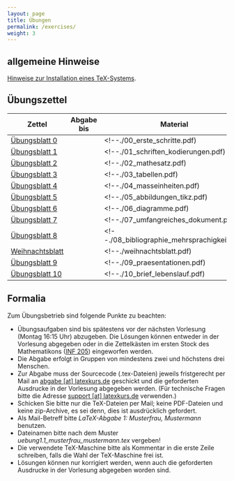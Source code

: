 ```yaml
---
layout: page
title: Übungen
permalink: /exercises/
weight: 3
---
```


## allgemeine Hinweise

[Hinweise zur Installation eines TeX-Systems](./00_texlive_installation.pdf "Installationshinweise").

## Übungszettel

Zettel                                                   | Abgabe bis | Material
---------------------------------------------------------|------------|-------------------------
[Übungsblatt 0](#)||<!--./00_erste_schritte.pdf)             | 22.10.2018 |-->
[Übungsblatt 1](#)||<!--./01_schriften_kodierungen.pdf)      | 29.10.2018 |-->
[Übungsblatt 2](#)||<!--./02_mathesatz.pdf)                  | 05.11.2018 |-->
[Übungsblatt 3](#)||<!--./03_tabellen.pdf)                   | 12.11.2018 |-->
[Übungsblatt 4](#)||<!--./04_masseinheiten.pdf)              | 19.11.2018 |-->
[Übungsblatt 5](#)||<!--./05_abbildungen_tikz.pdf)           | 26.11.2018 |-->
[Übungsblatt 6](#)||<!--./06_diagramme.pdf)                  | 03.12.2018 | [Messwerte](06_messwerte.dat)-->
[Übungsblatt 7](#)||<!--./07_umfangreiches_dokument.pdf)         | 10.12.2018 | [Projektdateien](07_projekt.zip)-->
[Übungsblatt 8](#)||<!--./08_bibliographie_mehrsprachigkeit.pdf) | 17.12.2018 |-->
[Weihnachtsblatt](#)||<!--./weihnachtsblatt.pdf)                 | 07.01.2019 |-->
[Übungsblatt 9](#)||<!--./09_praesentationen.pdf)                | 14.01.2019 |-->
[Übungsblatt 10](#)||<!--./10_brief_lebenslauf.pdf) 	         | 21.01.2019 |-->

## Formalia

Zum Übungsbetrieb sind folgende Punkte zu beachten:

* Übungsaufgaben sind bis spätestens vor der nächsten Vorlesung (Montag 16:15 Uhr) abzugeben.
  Die Lösungen können entweder in der Vorlesung abgegeben oder in die Zettelkästen im ersten Stock des Mathematikons (<a href="http://osm.org/go/0DwYyjIMU-?m=">INF 205</a>) eingeworfen werden.
* Die Abgabe erfolgt in Gruppen von mindestens zwei und höchstens drei Menschen.
* Zur Abgabe muss der Sourcecode (.tex-Dateien) jeweils fristgerecht per Mail an <a href="mailto:abgabe@latexkurs.de?subject=LaTeX-Abgabe%20:">abgabe [at] latexkurs.de</a> geschickt und die geforderten Ausdrucke in der Vorlesung abgegeben werden.
  (Für technische Fragen bitte die Adresse <a href="mailto:support@latexkurs.de"> support [at] latexkurs.de</a> verwenden.)
* Schicken Sie bitte nur die TeX-Dateien per Mail; keine PDF-Dateien und keine zip-Archive, es sei denn, dies ist ausdrücklich gefordert.
* Als Mail-Betreff bitte _LaTeX-Abgabe 1: Musterfrau, Mustermann_ benutzen.
* Dateinamen bitte nach dem Muster _uebung1.1_musterfrau_mustermann.tex_ vergeben!
* Die verwendete TeX-Maschine bitte als Kommentar in die erste Zeile schreiben, falls die Wahl der TeX-Maschine frei ist.
* Lösungen können nur korrigiert werden, wenn auch die geforderten Ausdrucke in der Vorlesung abgegeben worden sind.
				
